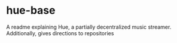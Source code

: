 # hue-base
A readme explaining Hue, a partially decentralized music streamer. Additionally, gives directions to repositories
